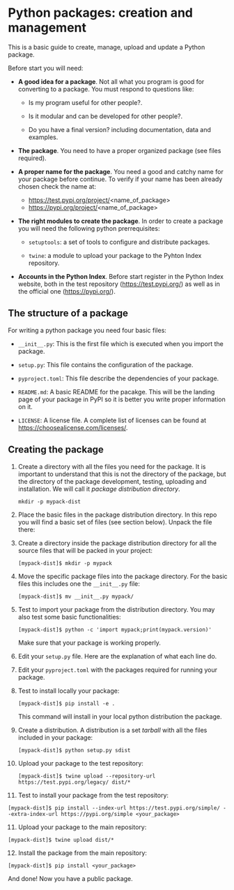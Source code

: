 Python packages: creation and management
========================================

This is a basic guide to create, manage, upload and update a Python
package.

Before start you will need:

- **A good idea for a package**. Not all what you program is good for
    converting to a package. You must respond to questions like:

    - Is my program useful for other people?.

    - Is it modular and can be developed for other people?.

    - Do you have a final version? including documentation, data and examples.

- **The package**. You need to have a proper organized package (see
    files required).

- **A proper name for the package**. You need a good and catchy name
    for your package before continue. To verify if your name has been already chosen check the name at:

    - https://test.pypi.org/project/<name_of_package>
    - https://pypi.org/project/<name_of_package>

- **The right modules to create the package**. In order to create a
    package you will need the following python prerrequisites:

    - `setuptools`: a set of tools to configure and distribute packages.
    
    - `twine`: a module to upload your package to the Pyhton Index
      repository.

- **Accounts in the Python Index**. Before start register in the
    Python Index website, both in the test repository
    (https://test.pypi.org/) as well as in the official one
    (https://pypi.org/).

The structure of a package
--------------------------

For writing a python package you need four basic files:

- `__init__.py`: This is the first file which is executed when you
  import the package.

- `setup.py`: This file contains the configuration of the package.

- `pyproject.toml`: This file describe the dependencies of your package.

- `README.md`: A basic README for the pacakge. This will be the
  landing page of your package in PyPI so it is better you write
  proper information on it.

- `LICENSE`: A license file. A complete list of licenses can be found
  at https://choosealicense.com/licenses/.

Creating the package
--------------------

1. Create a directory with all the files you need for the package. It
   is important to understand that this is not the directory of the
   package, but the directory of the package development, testing,
   uploading and installation. We will call it *package distribution
   directory*.

   ```
   mkdir -p mypack-dist
   ```

2. Place the basic files in the package distribution directory. In
   this repo you will find a basic set of files (see section below).
   Unpack the file there:

2. Create a directory inside the package distribution directory for
   all the source files that will be packed in your project:

   ```
   [mypack-dist]$ mkdir -p mypack
   ```

3. Move the specific package files into the package directory. For the
   basic files this includes one the `__init__.py` file:

   ```
   [mypack-dist]$ mv __init__.py mypack/
   ```

4. Test to import your package from the distribution directory. You
   may also test some basic functionalities:

   ```
   [mypack-dist]$ python -c 'import mypack;print(mypack.version)' 
   ```

   Make sure that your package is working properly.

5. Edit your `setup.py` file. Here are the explanation of what each
   line do.

6. Edit your `pyproject.toml` with the packages required for running
   your package.

7. Test to install locally your package:

   ```
   [mypack-dist]$ pip install -e .
   ```

   This command will install in your local python distribution the package.

8. Create a distribution.  A distribution is a set *tarball* with all
   the files included in your package:

   ```
   [mypack-dist]$ python setup.py sdist
   ```

9. Upload your package to the test repository:

   ```
   [mypack-dist]$ twine upload --repository-url https://test.pypi.org/legacy/ dist/*
   ```

10. Test to install your package from the test repository:

   ```
   [mypack-dist]$ pip install --index-url https://test.pypi.org/simple/ --extra-index-url https://pypi.org/simple <your_package>
   ```

11. Upload your package to the main repository:

   ```
   [mypack-dist]$ twine upload dist/*
   ```

12. Install the package from the main repository:

   ```
   [mypack-dist]$ pip install <your_package>
   ```

And done! Now you have a public package.


